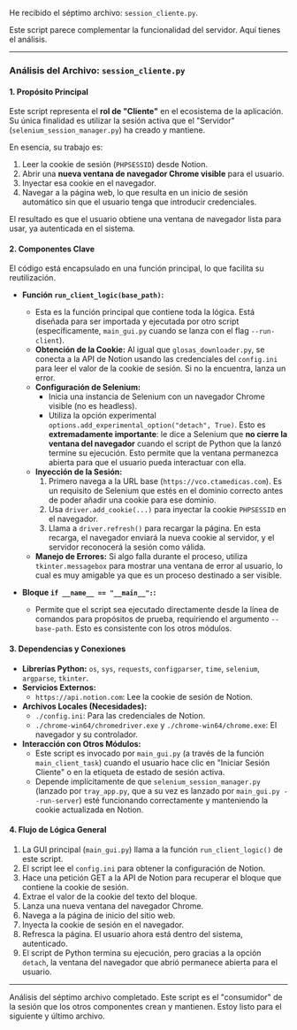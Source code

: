 He recibido el séptimo archivo: `session_cliente.py`.

Este script parece complementar la funcionalidad del servidor. Aquí tienes el análisis.

---

### **Análisis del Archivo: `session_cliente.py`**

#### **1. Propósito Principal**

Este script representa el **rol de "Cliente"** en el ecosistema de la aplicación. Su única finalidad es utilizar la sesión activa que el "Servidor" (`selenium_session_manager.py`) ha creado y mantiene.

En esencia, su trabajo es:
1.  Leer la cookie de sesión (`PHPSESSID`) desde Notion.
2.  Abrir una **nueva ventana de navegador Chrome visible** para el usuario.
3.  Inyectar esa cookie en el navegador.
4.  Navegar a la página web, lo que resulta en un inicio de sesión automático sin que el usuario tenga que introducir credenciales.

El resultado es que el usuario obtiene una ventana de navegador lista para usar, ya autenticada en el sistema.

#### **2. Componentes Clave**

El código está encapsulado en una función principal, lo que facilita su reutilización.

*   **Función `run_client_logic(base_path)`:**
    *   Esta es la función principal que contiene toda la lógica. Está diseñada para ser importada y ejecutada por otro script (específicamente, `main_gui.py` cuando se lanza con el flag `--run-client`).
    *   **Obtención de la Cookie:** Al igual que `glosas_downloader.py`, se conecta a la API de Notion usando las credenciales del `config.ini` para leer el valor de la cookie de sesión. Si no la encuentra, lanza un error.
    *   **Configuración de Selenium:**
        *   Inicia una instancia de Selenium con un navegador Chrome visible (no es headless).
        *   Utiliza la opción experimental `options.add_experimental_option("detach", True)`. Esto es **extremadamente importante**: le dice a Selenium que **no cierre la ventana del navegador** cuando el script de Python que la lanzó termine su ejecución. Esto permite que la ventana permanezca abierta para que el usuario pueda interactuar con ella.
    *   **Inyección de la Sesión:**
        1.  Primero navega a la URL base (`https://vco.ctamedicas.com`). Es un requisito de Selenium que estés en el dominio correcto antes de poder añadir una cookie para ese dominio.
        2.  Usa `driver.add_cookie(...)` para inyectar la cookie `PHPSESSID` en el navegador.
        3.  Llama a `driver.refresh()` para recargar la página. En esta recarga, el navegador enviará la nueva cookie al servidor, y el servidor reconocerá la sesión como válida.
    *   **Manejo de Errores:** Si algo falla durante el proceso, utiliza `tkinter.messagebox` para mostrar una ventana de error al usuario, lo cual es muy amigable ya que es un proceso destinado a ser visible.

*   **Bloque `if __name__ == "__main__":`:**
    *   Permite que el script sea ejecutado directamente desde la línea de comandos para propósitos de prueba, requiriendo el argumento `--base-path`. Esto es consistente con los otros módulos.

#### **3. Dependencias y Conexiones**

*   **Librerías Python:** `os`, `sys`, `requests`, `configparser`, `time`, `selenium`, `argparse`, `tkinter`.
*   **Servicios Externos:**
    *   `https://api.notion.com`: Lee la cookie de sesión de Notion.
*   **Archivos Locales (Necesidades):**
    *   `./config.ini`: Para las credenciales de Notion.
    *   `./chrome-win64/chromedriver.exe` y `./chrome-win64/chrome.exe`: El navegador y su controlador.
*   **Interacción con Otros Módulos:**
    *   Este script es invocado por `main_gui.py` (a través de la función `main_client_task`) cuando el usuario hace clic en "Iniciar Sesión Cliente" o en la etiqueta de estado de sesión activa.
    *   Depende implícitamente de que `selenium_session_manager.py` (lanzado por `tray_app.py`, que a su vez es lanzado por `main_gui.py --run-server`) esté funcionando correctamente y manteniendo la cookie actualizada en Notion.

#### **4. Flujo de Lógica General**

1.  La GUI principal (`main_gui.py`) llama a la función `run_client_logic()` de este script.
2.  El script lee el `config.ini` para obtener la configuración de Notion.
3.  Hace una petición GET a la API de Notion para recuperar el bloque que contiene la cookie de sesión.
4.  Extrae el valor de la cookie del texto del bloque.
5.  Lanza una nueva ventana del navegador Chrome.
6.  Navega a la página de inicio del sitio web.
7.  Inyecta la cookie de sesión en el navegador.
8.  Refresca la página. El usuario ahora está dentro del sistema, autenticado.
9.  El script de Python termina su ejecución, pero gracias a la opción `detach`, la ventana del navegador que abrió permanece abierta para el usuario.

---

Análisis del séptimo archivo completado. Este script es el "consumidor" de la sesión que los otros componentes crean y mantienen. Estoy listo para el siguiente y último archivo.